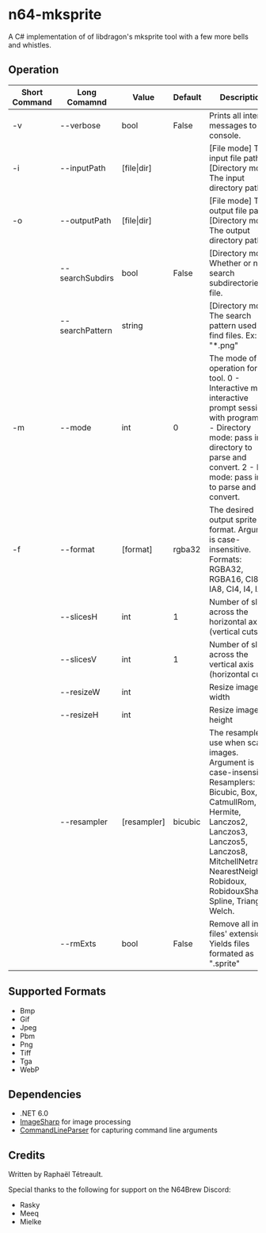 # n64-mksprite
A C# implementation of of libdragon's mksprite tool with a few more bells and whistles.

## Operation

| Short Command | Long Comamnd    | Value       | Default | Description                                                  |
| ------------- | --------------- | ----------- | ------- | ------------------------------------------------------------ |
| -v            | --verbose       | bool        | False   | Prints all internal messages to the console.                 |
| -i            | --inputPath     | [file\|dir] |         | [File mode] The input file path. [Directory mode] The input directory path. |
| -o            | --outputPath    | [file\|dir] |         | [File mode] The output file path. [Directory mode] The output directory path. |
|               | --searchSubdirs | bool        | False   | [Directory mode] Whether or not to search subdirectories for file. |
|               | --searchPattern | string      |         | [Directory mode] The search pattern used to find files. Ex: "*.png" |
| -m            | --mode          | int         | 0       | The mode of operation for this tool. 0 - Interactive mode: interactive prompt session with program. 1 - Directory mode: pass in directory to parse and convert. 2 - File mode: pass in file to parse and convert. |
| -f            | --format        | [format]    | rgba32  | The desired output sprite format. Argument is case-insensitive. Formats: RGBA32, RGBA16, CI8, I8, IA8, CI4, I4, IA4. |
|               | --slicesH       | int         | 1       | Number of slices across the horizontal axis (vertical cuts)  |
|               | --slicesV       | int         | 1       | Number of slices across the vertical axis (horizontal cuts)  |
|               | --resizeW       | int         |         | Resize image width                                           |
|               | --resizeH       | int         |         | Resize image height                                          |
|               | --resampler     | [resampler] | bicubic | The resampler to use when scaling images. Argument is case-insensitive. Resamplers: Bicubic, Box, CatmullRom, Hermite, Lanczos2, Lanczos3, Lanczos5, Lanczos8, MitchellNetravali, NearestNeighbor, Robidoux, RobidouxSharp, Spline, Triangle, Welch. |
|               | --rmExts        | bool        | False   | Remove all input files' extensions. Yields files formated as ".sprite" |

## Supported Formats

- Bmp
- Gif
- Jpeg
- Pbm
- Png
- Tiff
- Tga
- WebP

## Dependencies

* .NET 6.0
* [ImageSharp](https://github.com/SixLabors/ImageSharp) for image processing
* [CommandLineParser](https://github.com/commandlineparser/commandline) for capturing command line arguments

## Credits

Written by Raphaël Tétreault.

Special thanks to the following for support on the N64Brew Discord:

- Rasky
- Meeq
- Mielke
